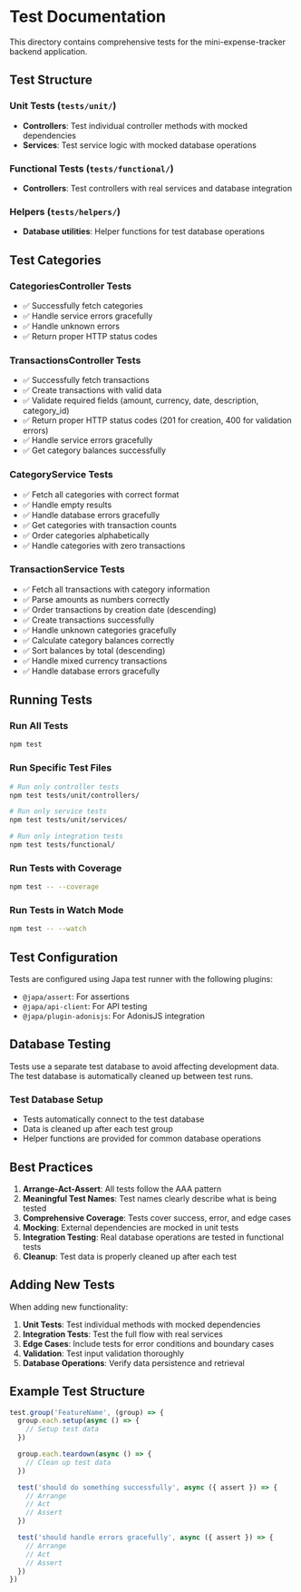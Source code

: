 # Test Documentation

This directory contains comprehensive tests for the mini-expense-tracker backend application.

## Test Structure

### Unit Tests (`tests/unit/`)
- **Controllers**: Test individual controller methods with mocked dependencies
- **Services**: Test service logic with mocked database operations

### Functional Tests (`tests/functional/`)
- **Controllers**: Test controllers with real services and database integration

### Helpers (`tests/helpers/`)
- **Database utilities**: Helper functions for test database operations

## Test Categories

### CategoriesController Tests
- ✅ Successfully fetch categories
- ✅ Handle service errors gracefully
- ✅ Handle unknown errors
- ✅ Return proper HTTP status codes

### TransactionsController Tests
- ✅ Successfully fetch transactions
- ✅ Create transactions with valid data
- ✅ Validate required fields (amount, currency, date, description, category_id)
- ✅ Return proper HTTP status codes (201 for creation, 400 for validation errors)
- ✅ Handle service errors gracefully
- ✅ Get category balances successfully

### CategoryService Tests
- ✅ Fetch all categories with correct format
- ✅ Handle empty results
- ✅ Handle database errors gracefully
- ✅ Get categories with transaction counts
- ✅ Order categories alphabetically
- ✅ Handle categories with zero transactions

### TransactionService Tests
- ✅ Fetch all transactions with category information
- ✅ Parse amounts as numbers correctly
- ✅ Order transactions by creation date (descending)
- ✅ Create transactions successfully
- ✅ Handle unknown categories gracefully
- ✅ Calculate category balances correctly
- ✅ Sort balances by total (descending)
- ✅ Handle mixed currency transactions
- ✅ Handle database errors gracefully

## Running Tests

### Run All Tests
```bash
npm test
```

### Run Specific Test Files
```bash
# Run only controller tests
npm test tests/unit/controllers/

# Run only service tests
npm test tests/unit/services/

# Run only integration tests
npm test tests/functional/
```

### Run Tests with Coverage
```bash
npm test -- --coverage
```

### Run Tests in Watch Mode
```bash
npm test -- --watch
```

## Test Configuration

Tests are configured using Japa test runner with the following plugins:
- `@japa/assert`: For assertions
- `@japa/api-client`: For API testing
- `@japa/plugin-adonisjs`: For AdonisJS integration

## Database Testing

Tests use a separate test database to avoid affecting development data. The test database is automatically cleaned up between test runs.

### Test Database Setup
- Tests automatically connect to the test database
- Data is cleaned up after each test group
- Helper functions are provided for common database operations

## Best Practices

1. **Arrange-Act-Assert**: All tests follow the AAA pattern
2. **Meaningful Test Names**: Test names clearly describe what is being tested
3. **Comprehensive Coverage**: Tests cover success, error, and edge cases
4. **Mocking**: External dependencies are mocked in unit tests
5. **Integration Testing**: Real database operations are tested in functional tests
6. **Cleanup**: Test data is properly cleaned up after each test

## Adding New Tests

When adding new functionality:

1. **Unit Tests**: Test individual methods with mocked dependencies
2. **Integration Tests**: Test the full flow with real services
3. **Edge Cases**: Include tests for error conditions and boundary cases
4. **Validation**: Test input validation thoroughly
5. **Database Operations**: Verify data persistence and retrieval

## Example Test Structure

```typescript
test.group('FeatureName', (group) => {
  group.each.setup(async () => {
    // Setup test data
  })

  group.each.teardown(async () => {
    // Clean up test data
  })

  test('should do something successfully', async ({ assert }) => {
    // Arrange
    // Act
    // Assert
  })

  test('should handle errors gracefully', async ({ assert }) => {
    // Arrange
    // Act
    // Assert
  })
})
```
